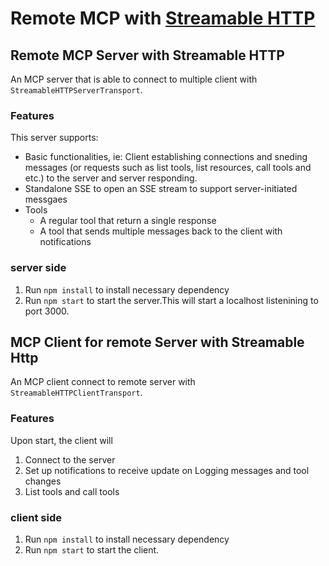 # Remote MCP with [Streamable HTTP](https://modelcontextprotocol.io/specification/2025-03-26/basic/transports#streamable-http)

## Remote MCP Server with Streamable HTTP

An MCP server that is able to connect to multiple client with `StreamableHTTPServerTransport`.

### Features
This server supports:
- Basic functionalities, ie: Client establishing connections and sneding messages (or requests such as list tools, list resources, call tools and etc.) to the server and server responding.
- Standalone SSE to open an SSE stream to support server-initiated messgaes
- Tools
    - A regular tool that return a single response
    - A tool that sends multiple messages back to the client with notifications



### server side
1. Run `npm install` to install necessary dependency
2. Run `npm start` to start the server.This will start a localhost listenining to port 3000.


## MCP Client for remote Server with Streamable Http

An MCP client connect to remote server with `StreamableHTTPClientTransport`.

### Features
Upon start, the client will
1. Connect to the server
2. Set up notifications to receive update on Logging messages and tool changes
3. List tools and call tools


### client side
1. Run `npm install` to install necessary dependency
2. Run `npm start` to start the client.